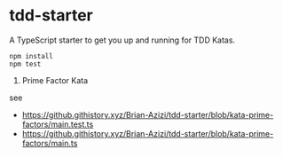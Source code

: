 # tdd-starter

A TypeScript starter to get you up and running for TDD Katas.

```shell
npm install
npm test
```

1. Prime Factor Kata

 see

   * https://github.githistory.xyz/Brian-Azizi/tdd-starter/blob/kata-prime-factors/main.test.ts
   * https://github.githistory.xyz/Brian-Azizi/tdd-starter/blob/kata-prime-factors/main.ts
